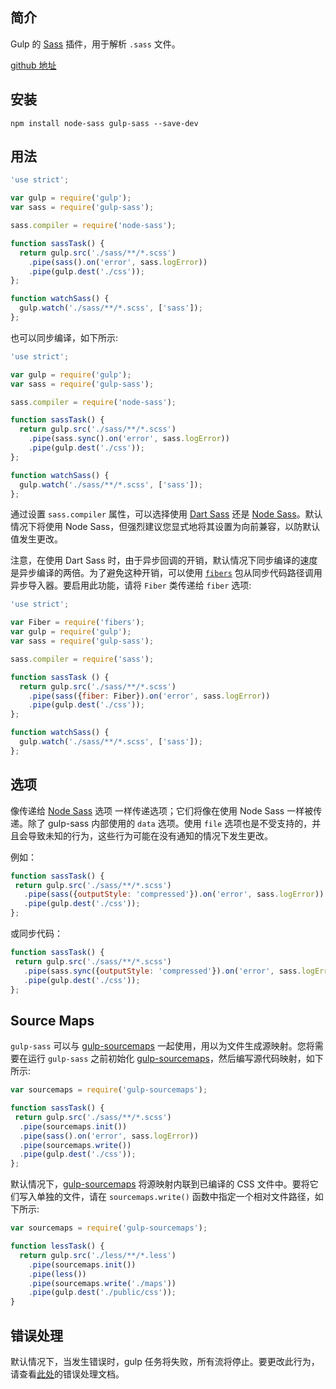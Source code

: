## 简介

Gulp 的 [Sass](https://www.sass.hk/) 插件，用于解析 `.sass` 文件。

[github 地址](https://github.com/dlmanning/gulp-sass)

## 安装

```
npm install node-sass gulp-sass --save-dev
```

## 用法

```js
'use strict';

var gulp = require('gulp');
var sass = require('gulp-sass');

sass.compiler = require('node-sass');

function sassTask() {
  return gulp.src('./sass/**/*.scss')
    .pipe(sass().on('error', sass.logError))
    .pipe(gulp.dest('./css'));
};

function watchSass() {
  gulp.watch('./sass/**/*.scss', ['sass']);
};
```

也可以同步编译，如下所示:

```js
'use strict';

var gulp = require('gulp');
var sass = require('gulp-sass');

sass.compiler = require('node-sass');

function sassTask() {
  return gulp.src('./sass/**/*.scss')
    .pipe(sass.sync().on('error', sass.logError))
    .pipe(gulp.dest('./css'));
};

function watchSass() {
  gulp.watch('./sass/**/*.scss', ['sass']);
};
```

通过设置 `sass.compiler` 属性，可以选择使用 [Dart Sass](http://sass-lang.com/dart-sass) 还是 [Node Sass](https://github.com/sass/node-sass)。默认情况下将使用 Node Sass，但强烈建议您显式地将其设置为向前兼容，以防默认值发生更改。

注意，在使用 Dart Sass 时，由于异步回调的开销，默认情况下同步编译的速度是异步编译的两倍。为了避免这种开销，可以使用  [`fibers`](https://www.npmjs.com/package/fibers) 包从同步代码路径调用异步导入器。要启用此功能，请将 `Fiber` 类传递给 `fiber` 选项:

```js
'use strict';

var Fiber = require('fibers');
var gulp = require('gulp');
var sass = require('gulp-sass');

sass.compiler = require('sass');

function sassTask () {
  return gulp.src('./sass/**/*.scss')
    .pipe(sass({fiber: Fiber}).on('error', sass.logError))
    .pipe(gulp.dest('./css'));
};

function watchSass() {
  gulp.watch('./sass/**/*.scss', ['sass']);
};
```

## 选项

像传递给 [Node Sass](https://github.com/sass/node-sass#options) 选项 一样传递选项；它们将像在使用 Node Sass 一样被传递。除了 gulp-sass 内部使用的 `data` 选项。使用 `file` 选项也是不受支持的，并且会导致未知的行为，这些行为可能在没有通知的情况下发生更改。

例如：

```js
function sassTask() {
 return gulp.src('./sass/**/*.scss')
   .pipe(sass({outputStyle: 'compressed'}).on('error', sass.logError))
   .pipe(gulp.dest('./css'));
};
```

或同步代码：

```js
function sassTask() {
 return gulp.src('./sass/**/*.scss')
   .pipe(sass.sync({outputStyle: 'compressed'}).on('error', sass.logError))
   .pipe(gulp.dest('./css'));
};
```

## Source Maps

`gulp-sass` 可以与 [gulp-sourcemaps](/cha-jian/gulp-sourcemaps.md) 一起使用，用以为文件生成源映射。您将需要在运行 `gulp-sass` 之前初始化 [gulp-sourcemaps](/cha-jian/gulp-sourcemaps.md)，然后编写源代码映射，如下所示:

```js
var sourcemaps = require('gulp-sourcemaps');

function sassTask() {
 return gulp.src('./sass/**/*.scss')
  .pipe(sourcemaps.init())
  .pipe(sass().on('error', sass.logError))
  .pipe(sourcemaps.write())
  .pipe(gulp.dest('./css'));
};
```

默认情况下，[gulp-sourcemaps](/cha-jian/gulp-sourcemaps.md) 将源映射内联到已编译的 CSS 文件中。要将它们写入单独的文件，请在 `sourcemaps.write()` 函数中指定一个相对文件路径，如下所示:

```js
var sourcemaps = require('gulp-sourcemaps');

function lessTask() {
  return gulp.src('./less/**/*.less')
    .pipe(sourcemaps.init())
    .pipe(less())
    .pipe(sourcemaps.write('./maps'))
    .pipe(gulp.dest('./public/css'));
}
```

## 错误处理

默认情况下，当发生错误时，gulp 任务将失败，所有流将停止。要更改此行为，请查看[此处](https://github.com/gulpjs/gulp/blob/master/docs/recipes/combining-streams-to-handle-errors.md)的错误处理文档。


